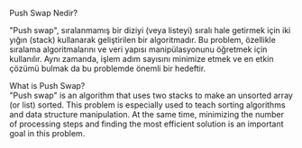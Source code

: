 Push Swap Nedir?  
  
"Push swap", sıralanmamış bir diziyi (veya listeyi) sıralı hale getirmek için iki yığın (stack) kullanarak geliştirilen bir algoritmadır. Bu problem, özellikle sıralama algoritmalarını ve veri yapısı manipülasyonunu öğretmek için kullanılır. Aynı zamanda, işlem adım sayısını minimize etmek ve en etkin çözümü bulmak da bu problemde önemli bir hedeftir.  



What is Push Swap?  
"Push swap" is an algorithm that uses two stacks to make an unsorted array (or list) sorted. This problem is especially used to teach sorting algorithms and data structure manipulation. At the same time, minimizing the number of processing steps and finding the most efficient solution is an important goal in this problem.  
